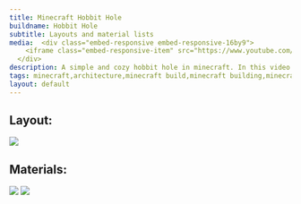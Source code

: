 ```yaml
---
title: Minecraft Hobbit Hole
buildname: Hobbit Hole
subtitle: Layouts and material lists
media:  <div class="embed-responsive embed-responsive-16by9">
    <iframe class="embed-responsive-item" src="https://www.youtube.com/embed/MontLkI-6qQ"></iframe>
  </div>
description: A simple and cozy hobbit hole in minecraft. In this video you can see how you can build a hobbit hole in minecraft. It is a very simple and cozy hobbit hole which can be built in survival minecraft very easily in the starter period.
tags: minecraft,architecture,minecraft build,minecraft building,minecraft house,minecraft how to,minecraft design,minecraft ideas,minecraft inspiration,minecraft creation,minecraft survival,minecraft time lapse,minecraft tutorial,aesthetic minecraft,マインクラフト,마인크래프트,건축,집,Minecraft build tutorial,How to build,hobbit hole,minecraft hobbit hole,minecraft hobbit house,minecraft starter house,hobbit,Minecraft How to Build a Hobbit Hole | Minecraft House Tutorial
layout: default
---
```


<p>

<h2 class="content-header">
Layout:
</h2>
<img src="https://myoctagon.github.io/asset/hobbithole/bp_hobbithole.png" class="img-fluid"/>

</p>

<p>
<h2 class="content-header">
Materials:
</h2>
<img src="https://myoctagon.github.io/asset/hobbithole/material_list1.png" class="img-fluid"/>
<img src="https://myoctagon.github.io/asset/hobbithole/material_list2.png" class="img-fluid"/>
</p>


<br/>
